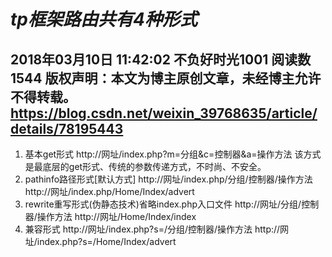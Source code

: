# *tp框架路由共有4种形式*
2018年03月10日 11:42:02 不负好时光1001 阅读数 1544
 版权声明：本文为博主原创文章，未经博主允许不得转载。 https://blog.csdn.net/weixin_39768635/article/details/78195443
 ---
1. 基本get形式
http://网址/index.php?m=分组&c=控制器&a=操作方法
该方式是最底层的get形式、传统的参数传递方式，不时尚、不安全。
2. pathinfo路径形式[默认方式]
http://网址/index.php/分组/控制器/操作方法
http://网址/index.php/Home/Index/advert
3. rewrite重写形式(伪静态技术)省略index.php入口文件
    http://网址/分组/控制器/操作方法
    http://网址/Home/Index/index
4. 兼容形式
http://网址/index.php?s=/分组/控制器/操作方法
http://网址/index.php?s=/Home/Index/advert
